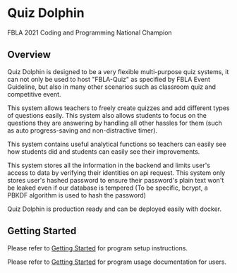 # Quiz Dolphin

FBLA 2021 Coding and Programming National Champion

## Overview

Quiz Dolphin is designed to be a very flexible multi-purpose quiz systems, it can not only be used to host "FBLA-Quiz" as specified by FBLA Event Guideline, but also in many other scenarios such as classroom quiz and competitive event.

This system allows teachers to freely create quizzes and add different types of questions easily. This system also allows students to focus on the questions they are answering by handling all other hassles for them (such as auto progress-saving and non-distractive timer).

This system contains useful analytical functions so teachers can easily see how students did and students can easily see their improvements.

This system stores all the information in the backend and limits user's access to data by verifying their identities on api request. This system only stores user's hashed password to ensure their password's plain text won't be leaked even if our database is tempered (To be specific, bcrypt, a PBKDF algorithm is used to hash the password)

Quiz Dolphin is production ready and can be deployed easily with docker.

## Getting Started

Please refer to [Getting Started](admin/README.md) for program setup instructions.

Please refer to [Getting Started](user/README.md) for program usage documentation for users.
